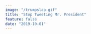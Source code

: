 ```yaml
---
image: "/trumpslap.gif"
title: "Stop Tweeting Mr. President"
feature: false
date: "2019-10-01"
---
```

